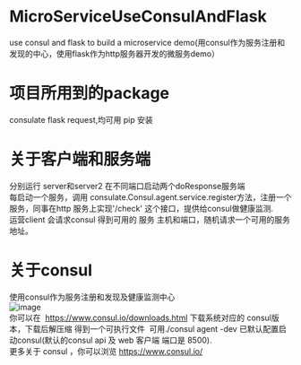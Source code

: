 # MicroServiceUseConsulAndFlask
use consul and flask to build a microservice demo(用consul作为服务注册和发现的中心，使用flask作为http服务器开发的微服务demo）

# 项目所用到的package
consulate flask request,均可用 pip 安装<br>
# 关于客户端和服务端
分别运行 server和server2 在不同端口启动两个doResponse服务端<br>
每启动一个服务，调用 consulate.Consul.agent.service.register方法，注册一个服务，同事在http 服务上实现'/check' 这个接口，提供给consul做健康监测.<br>
运营client 会请求consul 得到可用的 服务 主机和端口，随机请求一个可用的服务地址。
# 关于consul
使用consul作为服务注册和发现及健康监测中心<br>
![image](https://github.com/zgbgx/MicroServiceUseConsulAndFlask/blob/master/service.png)<br>
你可以在  https://www.consul.io/downloads.html 下载系统对应的 consul版本，下载后解压缩 得到一个可执行文件  可用./consul agent -dev 已默认配置启动consul(默认的consul api 及 web 客户端 端口是 8500).<br>
更多关于 consul ，你可以浏览 https://www.consul.io/
